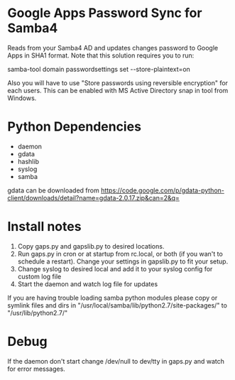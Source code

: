 Google Apps Password Sync for Samba4
===========


Reads from your Samba4 AD and updates changes password to Google Apps in SHA1 format.
Note that this solution requires you to run:

samba-tool domain passwordsettings set --store-plaintext=on

Also you will have to use "Store passwords using reversible encryption" for each users. This can be enabled with MS Active Directory snap in tool from Windows.

Python Dependencies
===========

- daemon
- gdata
- hashlib
- syslog
- samba

gdata can be downloaded from https://code.google.com/p/gdata-python-client/downloads/detail?name=gdata-2.0.17.zip&can=2&q=


Install notes
===========

1. Copy gaps.py and gapslib.py to desired locations.
2. Run gaps.py in cron or at startup from rc.local, or both (if you wan't to schedule a restart). Change your settings in gapslib.py to fit your setup.
3. Change syslog to desired local and add it to your syslog config for custom log file
4. Start the daemon and watch log file for updates


If you are having trouble loading samba python modules please copy or symlink files and dirs in "/usr/local/samba/lib/python2.7/site-packages/" to "/usr/lib/python2.7/"

Debug
===========
If the daemon don't start change /dev/null to dev/tty in gaps.py and watch for error messages.
